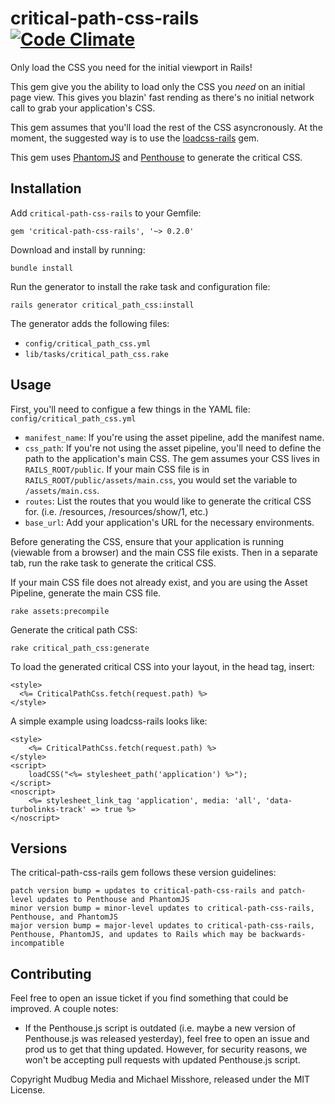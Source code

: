 # critical-path-css-rails [![Code Climate](https://codeclimate.com/github/mudbugmedia/critical-path-css-rails/badges/gpa.svg)](https://codeclimate.com/github/mudbugmedia/critical-path-css-rails)

Only load the CSS you need for the initial viewport in Rails!

This gem give you the ability to load only the CSS you *need* on an initial page view. This gives you blazin' fast rending as there's no initial network call to grab your application's CSS.

This gem assumes that you'll load the rest of the CSS asyncronously. At the moment, the suggested way is to use the [loadcss-rails](https://github.com/michael-misshore/loadcss-rails) gem.

This gem uses [PhantomJS](https://github.com/colszowka/phantomjs-gem) and [Penthouse](https://github.com/pocketjoso/penthouse) to generate the critical CSS.


## Installation

Add `critical-path-css-rails` to your Gemfile:

```
gem 'critical-path-css-rails', '~> 0.2.0'
```

Download and install by running:

```
bundle install
```

Run the generator to install the rake task and configuration file:

```
rails generator critical_path_css:install
```

The generator adds the following files:

* `config/critical_path_css.yml`
* `lib/tasks/critical_path_css.rake`


## Usage

First, you'll need to configue a few things in the YAML file: `config/critical_path_css.yml`

* `manifest_name`: If you're using the asset pipeline, add the manifest name.
* `css_path`: If you're not using the asset pipeline, you'll need to define the path to the application's main CSS. The gem assumes your CSS lives in `RAILS_ROOT/public`. If your main CSS file is in `RAILS_ROOT/public/assets/main.css`, you would set the variable to `/assets/main.css`.
* `routes`: List the routes that you would like to generate the critical CSS for. (i.e. /resources, /resources/show/1, etc.)
* `base_url`: Add your application's URL for the necessary environments.


Before generating the CSS, ensure that your application is running (viewable from a browser) and the main CSS file exists. Then in a separate tab, run the rake task to generate the critical CSS.

If your main CSS file does not already exist, and you are using the Asset Pipeline, generate the main CSS file.
```
rake assets:precompile
```
Generate the critical path CSS:
```
rake critical_path_css:generate
```


To load the generated critical CSS into your layout, in the head tag, insert:

```HTML+ERB
<style>
  <%= CriticalPathCss.fetch(request.path) %>
</style>
```

A simple example using loadcss-rails looks like:

```HTML+ERB
<style>
    <%= CriticalPathCss.fetch(request.path) %>
</style>
<script>
    loadCSS("<%= stylesheet_path('application') %>");
</script>
<noscript>
    <%= stylesheet_link_tag 'application', media: 'all', 'data-turbolinks-track' => true %>
</noscript>
```


## Versions

The critical-path-css-rails gem follows these version guidelines:

```
patch version bump = updates to critical-path-css-rails and patch-level updates to Penthouse and PhantomJS
minor version bump = minor-level updates to critical-path-css-rails, Penthouse, and PhantomJS
major version bump = major-level updates to critical-path-css-rails, Penthouse, PhantomJS, and updates to Rails which may be backwards-incompatible
```

## Contributing

Feel free to open an issue ticket if you find something that could be improved. A couple notes:

* If the Penthouse.js script is outdated (i.e. maybe a new version of Penthouse.js was released yesterday), feel free to open an issue and prod us to get that thing updated. However, for security reasons, we won't be accepting pull requests with updated Penthouse.js script.

Copyright Mudbug Media and Michael Misshore, released under the MIT License.